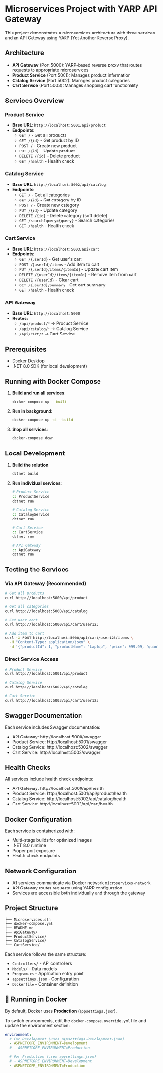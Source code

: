 # Microservices Project with YARP API Gateway

This project demonstrates a microservices architecture with three services and an API Gateway using YARP (Yet Another Reverse Proxy).

## Architecture

- **API Gateway** (Port 5000): YARP-based reverse proxy that routes requests to appropriate microservices
- **Product Service** (Port 5001): Manages product information
- **Catalog Service** (Port 5002): Manages product categories
- **Cart Service** (Port 5003): Manages shopping cart functionality

## Services Overview

### Product Service
- **Base URL**: `http://localhost:5001/api/product`
- **Endpoints**:
  - `GET /` - Get all products
  - `GET /{id}` - Get product by ID
  - `POST /` - Create new product
  - `PUT /{id}` - Update product
  - `DELETE /{id}` - Delete product
  - `GET /health` - Health check

### Catalog Service
- **Base URL**: `http://localhost:5002/api/catalog`
- **Endpoints**:
  - `GET /` - Get all categories
  - `GET /{id}` - Get category by ID
  - `POST /` - Create new category
  - `PUT /{id}` - Update category
  - `DELETE /{id}` - Delete category (soft delete)
  - `GET /search?query={query}` - Search categories
  - `GET /health` - Health check

### Cart Service
- **Base URL**: `http://localhost:5003/api/cart`
- **Endpoints**:
  - `GET /{userId}` - Get user's cart
  - `POST /{userId}/items` - Add item to cart
  - `PUT /{userId}/items/{itemId}` - Update cart item
  - `DELETE /{userId}/items/{itemId}` - Remove item from cart
  - `DELETE /{userId}` - Clear cart
  - `GET /{userId}/summary` - Get cart summary
  - `GET /health` - Health check

### API Gateway
- **Base URL**: `http://localhost:5000`
- **Routes**:
  - `/api/product/*` → Product Service
  - `/api/catalog/*` → Catalog Service
  - `/api/cart/*` → Cart Service

## Prerequisites

- Docker Desktop
- .NET 8.0 SDK (for local development)

## Running with Docker Compose

1. **Build and run all services**:
   ```bash
   docker-compose up --build
   ```

2. **Run in background**:
   ```bash
   docker-compose up -d --build
   ```

3. **Stop all services**:
   ```bash
   docker-compose down
   ```

## Local Development

1. **Build the solution**:
   ```bash
   dotnet build
   ```

2. **Run individual services**:
   ```bash
   # Product Service
   cd ProductService
   dotnet run

   # Catalog Service
   cd CatalogService
   dotnet run

   # Cart Service
   cd CartService
   dotnet run

   # API Gateway
   cd ApiGateway
   dotnet run
   ```

## Testing the Services

### Via API Gateway (Recommended)
```bash
# Get all products
curl http://localhost:5000/api/product

# Get all categories
curl http://localhost:5000/api/catalog

# Get user cart
curl http://localhost:5000/api/cart/user123

# Add item to cart
curl -X POST http://localhost:5000/api/cart/user123/items \
  -H "Content-Type: application/json" \
  -d '{"productId": 1, "productName": "Laptop", "price": 999.99, "quantity": 1}'
```

### Direct Service Access
```bash
# Product Service
curl http://localhost:5001/api/product

# Catalog Service
curl http://localhost:5002/api/catalog

# Cart Service
curl http://localhost:5003/api/cart/user123
```

## Swagger Documentation

Each service includes Swagger documentation:
- API Gateway: http://localhost:5000/swagger
- Product Service: http://localhost:5001/swagger
- Catalog Service: http://localhost:5002/swagger
- Cart Service: http://localhost:5003/swagger

## Health Checks

All services include health check endpoints:
- API Gateway: http://localhost:5000/api/health
- Product Service: http://localhost:5001/api/product/health
- Catalog Service: http://localhost:5002/api/catalog/health
- Cart Service: http://localhost:5003/api/cart/health

## Docker Configuration

Each service is containerized with:
- Multi-stage builds for optimized images
- .NET 8.0 runtime
- Proper port exposure
- Health check endpoints

## Network Configuration

- All services communicate via Docker network `microservices-network`
- API Gateway routes requests using YARP configuration
- Services are accessible both individually and through the gateway

## Project Structure

```
├── Microservices.sln
├── docker-compose.yml
├── README.md
├── ApiGateway/
├── ProductService/
├── CatalogService/
└── CartService/
```

Each service follows the same structure:
- `Controllers/` - API controllers
- `Models/` - Data models
- `Program.cs` - Application entry point
- `appsettings.json` - Configuration
- `Dockerfile` - Container definition

## 🚀 Running in Docker

By default, Docker uses **Production** (`appsettings.json`).  

To switch environments, edit the `docker-compose.override.yml` file and update the environment section:  

```yaml
environment:
  # For Development (uses appsettings.Development.json)
  - ASPNETCORE_ENVIRONMENT=Development
  # - ASPNETCORE_ENVIRONMENT=Production

  # For Production (uses appsettings.json)
  # - ASPNETCORE_ENVIRONMENT=Development
  - ASPNETCORE_ENVIRONMENT=Production



